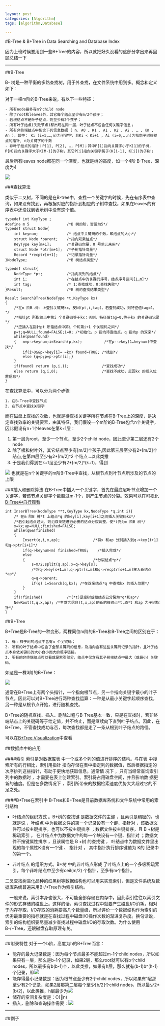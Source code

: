 ```yaml
---

layout: post
categories: [Algorithm]
tags: [algorithm,Database]

---
```


#B-Tree & B+Tree in Data Searching and Database Index


因为上班时候要用到一些B+Tree的内容，所以就把好久没看的这部分拿出来再回顾总结一下


- - -

##B-Tree

B- 树是一种平衡的多路查找树，用于外查找，在文件系统中用到多。概念和定义如下：

对于一棵m阶的B-Tree来说，有以下一些特征：

	- 所有node最多有m个child node
	- 除了root和leaves外，其它每个结点至少有m/2个孩子；
	- 若根结点不是叶子结点，则至少有2个孩子；
	- 所有叶子结点(失败节点)都出现在同一层，叶子结点不包含任何关键字信息；
    - 所有非终端结点中包含下列信息数据 ( n, A0 , K1 , A1 , K2 , A2 , … , Kn , An )，其中： Ki (i=1,…,n)为关键字，且Ki < Ki+1 , Ai (i=0,…,n)为指向子树根结点的指针, n为关键字的个数
	- 非叶子结点的指针：P[1], P[2], …, P[M]；其中P[1]指向关键字小于K[1]的子树，P[M]指向关键字大于K[M-1]的子树，其它P[i]指向关键字属于(K[i-1], K[i])的子树；

最后所有leaves node都在同一个深度，也就是树的高度，如一个4阶 B-Tree，深度为4

![](http://my.csdn.net/uploads/201207/28/1343441845_4081.jpg)

###查找算法

类似于二叉树，不同的是在B-tree中，查找一个关键字的时候，先在有序表中查询，如果没有找到，再根据对应的指针到相应的子树中查找，如果在leaves的有序表中还没找到表示树中没有这个值。

```
typedef int KeyType ;  
#define m 5                 /*B 树的阶，暂设为5*/  
typedef struct Node{  
    int keynum;             /* 结点中关键码的个数，即结点的大小*/  
    struct Node *parent;    /*指向双亲结点*/   
    KeyType key[m+1];       /*关键码向量，0 号单元未用*/   
    struct Node *ptr[m+1];  /*子树指针向量*/   
    Record *recptr[m+1];    /*记录指针向量*/  
}NodeType;                  /*B 树结点类型*/  
  
typedef struct{  
    NodeType *pt;           /*指向找到的结点*/  
    int i;                  /*在结点中的关键码序号，结点序号区间[1…m]*/  
    int tag;                /* 1:查找成功，0:查找失败*/  
}Result;                    /*B 树的查找结果类型*/  
  
Result SearchBTree(NodeType *t,KeyType kx)  
{   
    /*在m 阶B 树t 上查找关键码kx，反回(pt,i,tag)。若查找成功，则特征值tag=1，*/  
    /*指针pt 所指结点中第i 个关键码等于kx；否则，特征值tag=0,等于kx 的关键码记录*/  
    /*应插入在指针pt 所指结点中第i 个和第i+1 个关键码之间*/  
    p=t;q=NULL;found=FALSE;i=0; /*初始化，p 指向待查结点，q 指向p 的双亲*/  
    while(p&&!found)  
    {   n=p->keynum;i=Search(p,kx);          /*在p-->key[1…keynum]中查找*/  
        if(i>0&&p->key[i]= =kx) found=TRUE; /*找到*/  
        else {q=p;p=p->ptr[i];}  
    }  
    if(found) return (p,i,1);               /*查找成功*/  
    else return (q,i,0);                    /*查找不成功，反回kx 的插入位置信息*/  
}  

```

在查找算法中，可以分为两个步骤

	1. 在B-Tree中查找节点
	2. 在节点中查找关键字

而在磁盘上查找的次数，也就是待查找关键字所在节点在B-Tree上的深度，是决定查找效率的关键要素，由其特征，我们假设一个m阶的B-Tree包含n个关键字，因此假设有n+1个leaves在第k+1层：

1. 第一层为root，至少一个节点，至少2个child node，因此至少第二层还有2个node
2. 除了根和树叶外，其它结点至少有[m/2]个孩子,因此第三层至少有2*[m/2]个结点,在第四层至少有2*[m/2]^2 个结点…以此类推
3. 于是我们得到在k+1层至少有2*[m/2]^(k+1)，得到

![](http://my.csdn.net/uploads/201208/05/1344136805_2674.jpg)
	也就是在n个关键字的m阶B-Tree中查找，从根节点到叶节点所涉及的节点的上限
	

###插入和删除算法
在B-Tree中插入一个关键字，首先在最底层叶节点增加一个关键字，若该节点关键字个数超过m-1个，则产生节点的分裂。效果可以在[可视化B-Tree中自行观看](https://www.cs.usfca.edu/~galles/visualization/BTree.html)

```
int InserBTree(NodeType **t,KeyType kx,NodeType *q,int i){   
    /* 在m 阶B 树*t 上结点*q 的key[i],key[i+1]之间插入关键码kx*/   
    /*若引起结点过大，则沿双亲链进行必要的结点分裂调整，使*t仍为m 阶B 树*/  
    x=kx;ap=NULL;finished=FALSE;  
    while(q&&!finished)  
    {   
        Insert(q,i,x,ap);               /*将x 和ap 分别插入到q->key[i+1]和q->ptr[i+1]*/  
        if(q->keynum<m) finished=TRUE;    /*插入完成*/  
        else  
        {                               /*分裂结点*p*/  
            s=m/2;split(q,ap);x=q->key[s];  
            /*将q->key[s+1…m],q->ptr[s…m]和q->recptr[s+1…m]移入新结点*ap*/  
            q=q->parent;  
            if(q) i=Search(q,kx); /*在双亲结点*q 中查找kx 的插入位置*/  
        }  
    }  
    if(!finished)           /*(*t)是空树或根结点已分裂为*q*和ap*/  
    NewRoot(t,q,x,ap); /*生成含信息(t,x,ap)的新的根结点*t,原*t 和ap 为子树指针*/  
}  

```

##B+Tree 

B+Tree是B-Tree的一种变形，两棵同位m阶的B+Tree和B-Tree之间的区别在于：
	
	1. 有n 棵子树的结点中含有n 个关键码；
	2. 所有的叶子结点中包含了全部关键码的信息，及指向含有这些关键码记录的指针，且叶子结点本身依关键码的大小自小而大的顺序链接。
	3. 所有的非终端结点可以看成是索引部分，结点中仅含有其子树根结点中最大（或最小）关键码。

如这是一棵3阶的B+Tree：

![](http://my.csdn.net/uploads/201207/28/1343448307_6771.jpg)

通常在B+Tree上有两个头指针，一个指向根节点，另一个指向关键字最小的叶子节点。因此可以对B+Tree进行两种查找运算：一种是从最小关键字起顺序查找，另一种是从根节点开始，进行随机查找。

B+Tree的随机查找、插入、删除过程与B-Tree基本一致，只是在查找时，若非终端结点上的关键码等于给定值，并不终止，而是继续向下直到叶子结点。因此，在B+Tree，不管查找成功与否，每次查找都是走了一条从根到叶子结点的路径。

可以在[B+Tree Visualization](https://www.cs.usfca.edu/~galles/visualization/BPlusTree.html)中查看


##数据库中的应用


####索引
索引是对数据库表 中一个或多个列的值进行排序的结构。与在表 中搜索所有的行相比，索引用指针 指向存储在表中指定列的数据值，然后根据指定的次序排列这些指针，有助于更快地获取信息。通常情 况下 ，只有当经常查询索引列中的数据时 ，才需要在表上创建索引。索引将占用磁盘空间，并且影响数 据更新的速度。但是在多数情况下 ，索引所带来的数据检索速度优势大大超过它的不足之处。


####B+Tree在索引中
B-Tree和B+Tree是目前数据库系统和文件系统中常用的索引结构

- 叶结点的组织方式 。B+树的查找键 是数据文件的主键 ，且索引是稠密的。也就是说 ，叶结点 中为数据文件的第一个记录设有一个键、指针对 ，该数据文件可以按主键排序，也可以不按主键排序 ；数据文件按主键排序，且 B +树是稀疏索引 ，  在叶结点中为数据文件的每一个块设有一个键、指针对 ；数据文件不按键属性排序 ，且该属性是 B +树 的查找键 ， 叶结点中为数据文件里出现的每个属性K设有一个键 、 指针对 ， 其中指针执行排序键值为 K的 记录中的第一个。

- 非叶结点 的组织方式。B+树 中的非叶结点形成 了叶结点上的一个多级稀疏索引。每个非叶结点中至少有ceil(m/2) 个指针，至多有m个指针。

二叉查找树进化品种的红黑树等数据结构也可以用来实现索引，但是文件系统及数据库系统普遍采用B-/+Tree作为索引结构。

　一般来说，索引本身也很大，不可能全部存储在内存中，因此索引往往以索引文件的形式存储的磁盘上。这样的话，索引查找过程中就要产生磁盘I/O消耗，相对于内存存取，I/O存取的消耗要高几个数量级，所以评价一个数据结构作为索引的优劣最重要的指标就是在查找过程中磁盘I/O操作次数的渐进复杂度。换句话说，索引的结构组织要尽量减少查找过程中磁盘I/O的存取次数。为什么使用B-/+Tree，还跟磁盘存取原理有关。


- - -
##附录特性
对于一个b阶，高度为h的B+Tree而言：

- 能存的最大记录数是：因为每个节点最多不能超过m-1个child nodes，所以如果只有一层，那么是b-1个记录，如果2层，那么root就可以有b个child nodes，所以最多有b(b-1)个，以此类推，如果有h层，那么就有(b-1)b^(h-1)个记录，即![](http://upload.wikimedia.org/math/0/0/4/00496c49966ec12738a7d81cb21f0513.png)
- 能存得最小记录数是：因为根节点至少有2个child nodes，所以如果有1层那至少有2个记录，如果2层那第二层每个至少[b/2]个child nodes，所以最少2*[b/2]，以此类推，h层最少为![](http://upload.wikimedia.org/math/9/3/2/932ee663ccc50f8df3af31d45af73626.png)
- 储存的空间复杂度是：O(n)
- 插入，删除和查询操作需要：![](http://upload.wikimedia.org/math/8/c/0/8c0073eeb8b26520b553eda1a558a986.png)

- - -
##例子

















